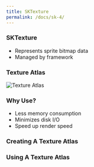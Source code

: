 ```yaml
---
title: SKTexture 
permalink: /docs/sk-4/
---
```


### SKTexture 

* Represents sprite bitmap data 
* Managed by framework

### Texture Atlas

<centre>        
    <img src="{{ "/assets/img/sk/textat.png" | relative_url }}" alt="Texture Atlas" class="img-responsive">
</centre>

### Why Use?

* Less memory consumption 
* Minimizes disk I/O 
* Speed up render speed

### Creating A Texture Atlas

### Using A Texture Atlas